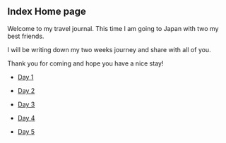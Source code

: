 ## Index Home page

Welcome to my travel journal. This time I am going to Japan with two my best friends.

I will be writing down my two weeks journey and share with all of you.

Thank you for coming and hope you have a nice stay!

- [Day 1](http://35.167.164.195/Day1.html)

- [Day 2](http://35.167.164.195/Day2.html)

- [Day 3](http://35.167.164.195/Day3.html)

- [Day 4](http://35.167.164.195/Day4.html)

- [Day 5](http://35.167.164.195/Day5.html)
